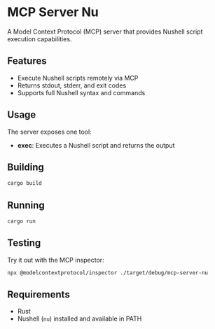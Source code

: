 # MCP Server Nu

A Model Context Protocol (MCP) server that provides Nushell script execution capabilities.

## Features

- Execute Nushell scripts remotely via MCP
- Returns stdout, stderr, and exit codes
- Supports full Nushell syntax and commands

## Usage

The server exposes one tool:

- **exec**: Executes a Nushell script and returns the output

## Building

```bash
cargo build
```

## Running

```bash
cargo run
```

## Testing

Try it out with the MCP inspector:

```bash
npx @modelcontextprotocol/inspector ./target/debug/mcp-server-nu
```

## Requirements

- Rust
- Nushell (`nu`) installed and available in PATH